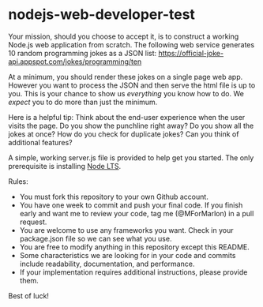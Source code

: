 # nodejs-web-developer-test

Your mission, should you choose to accept it, is to construct a working Node.js web application from scratch. The following web service generates 10 random programming jokes as a JSON list: https://official-joke-api.appspot.com/jokes/programming/ten

At a minimum, you should render these jokes on a single page web app. However you want to process the JSON and then serve the html file is up to you. This is your chance to show us *everything* you know how to do. We *expect* you to do more than just the minimum.

Here is a helpful tip: Think about the end-user experience when the user visits the page. Do you show the punchline right away? Do you show all the jokes at once? How do you check for duplicate jokes? Can you think of additional features?

A simple, working server.js file is provided to help get you started. The only prerequisite is installing [Node LTS](https://nodejs.org).

Rules:
- You must fork this repository to your own Github account.
- You have one week to commit and push your final code. If you finish early and want me to review your code, tag me (@MForMarlon) in a pull request.
- You are welcome to use any frameworks you want. Check in your package.json file so we can see what you use.
- You are free to modify anything in this repository except this README.
- Some characteristics we are looking for in your code and commits include readability, documentation, and performance.
- If your implementation requires additional instructions, please provide them.

Best of luck!
